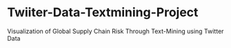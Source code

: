 # Twiiter-Data-Textmining-Project
Visualization of Global Supply Chain Risk Through Text-Mining using Twitter Data
